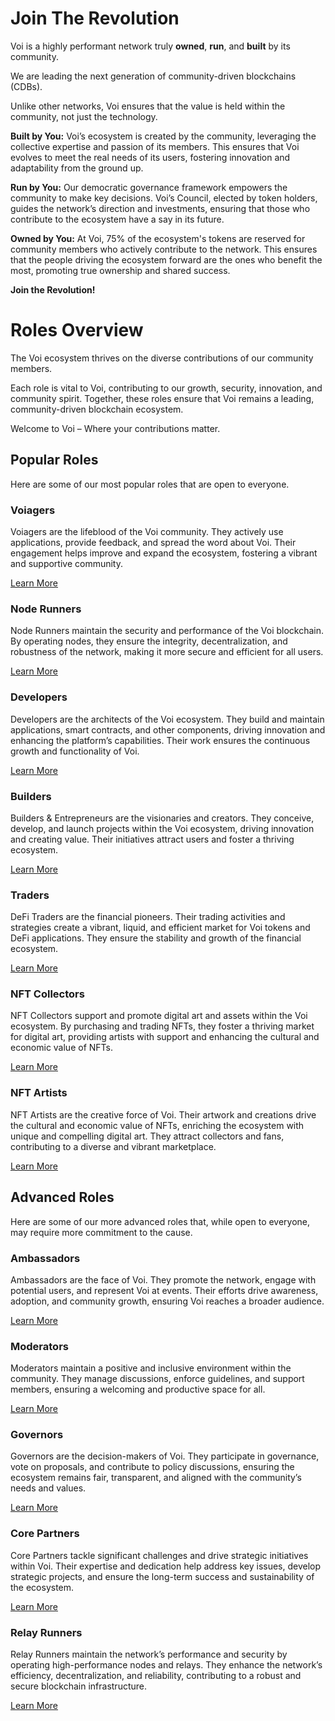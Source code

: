# Join The Revolution

Voi is a highly performant network truly **owned**, **run**, and **built** by its community.

We are leading the next generation of community-driven blockchains (CDBs).

Unlike other networks, Voi ensures that the value is held within the community, not just the technology.

**Built by You:** Voi’s ecosystem is created by the community, leveraging the collective expertise and passion of its members. This ensures that Voi evolves to meet the real needs of its users, fostering innovation and adaptability from the ground up.

**Run by You:** Our democratic governance framework empowers the community to make key decisions. Voi’s Council, elected by token holders, guides the network’s direction and investments, ensuring that those who contribute to the ecosystem have a say in its future.

**Owned by You:** At Voi, 75% of the ecosystem's tokens are reserved for community members who actively contribute to the network. This ensures that the people driving the ecosystem forward are the ones who benefit the most, promoting true ownership and shared success.

**Join the Revolution!**

# Roles Overview

The Voi ecosystem thrives on the diverse contributions of our community members.

Each role is vital to Voi, contributing to our growth, security, innovation, and community spirit. Together, these roles ensure that Voi remains a leading, community-driven blockchain ecosystem.

Welcome to Voi – Where your contributions matter.

## Popular Roles

Here are some of our most popular roles that are open to everyone.

### Voiagers

Voiagers are the lifeblood of the Voi community. They actively use applications, provide feedback, and spread the word about Voi. Their engagement helps improve and expand the ecosystem, fostering a vibrant and supportive community.

[Learn More](voiagers.md)

### Node Runners

Node Runners maintain the security and performance of the Voi blockchain. By operating nodes, they ensure the integrity, decentralization, and robustness of the network, making it more secure and efficient for all users.

[Learn More](node-runners.md)

### Developers

Developers are the architects of the Voi ecosystem. They build and maintain applications, smart contracts, and other components, driving innovation and enhancing the platform’s capabilities. Their work ensures the continuous growth and functionality of Voi.

[Learn More](developers.md)

### Builders

Builders & Entrepreneurs are the visionaries and creators. They conceive, develop, and launch projects within the Voi ecosystem, driving innovation and creating value. Their initiatives attract users and foster a thriving ecosystem.

[Learn More](builders.md)

### Traders

DeFi Traders are the financial pioneers. Their trading activities and strategies create a vibrant, liquid, and efficient market for Voi tokens and DeFi applications. They ensure the stability and growth of the financial ecosystem.

[Learn More](traders.md)

### NFT Collectors

NFT Collectors support and promote digital art and assets within the Voi ecosystem. By purchasing and trading NFTs, they foster a thriving market for digital art, providing artists with support and enhancing the cultural and economic value of NFTs.

[Learn More](collectors.md)

### NFT Artists

NFT Artists are the creative force of Voi. Their artwork and creations drive the cultural and economic value of NFTs, enriching the ecosystem with unique and compelling digital art. They attract collectors and fans, contributing to a diverse and vibrant marketplace.

[Learn More](artists.md)

## Advanced Roles

Here are some of our more advanced roles that, while open to everyone, may require more commitment to the cause.

### Ambassadors

Ambassadors are the face of Voi. They promote the network, engage with potential users, and represent Voi at events. Their efforts drive awareness, adoption, and community growth, ensuring Voi reaches a broader audience.

[Learn More](advanced/ambassadors.md)

### Moderators

Moderators maintain a positive and inclusive environment within the community. They manage discussions, enforce guidelines, and support members, ensuring a welcoming and productive space for all.

[Learn More](advanced/moderators.md)

### Governors

Governors are the decision-makers of Voi. They participate in governance, vote on proposals, and contribute to policy discussions, ensuring the ecosystem remains fair, transparent, and aligned with the community’s needs and values.

[Learn More](advanced/governors.md)

### Core Partners

Core Partners tackle significant challenges and drive strategic initiatives within Voi. Their expertise and dedication help address key issues, develop strategic projects, and ensure the long-term success and sustainability of the ecosystem.

[Learn More](advanced/core-partners.md)

### Relay Runners

Relay Runners maintain the network’s performance and security by operating high-performance nodes and relays. They enhance the network’s efficiency, decentralization, and reliability, contributing to a robust and secure blockchain infrastructure.

[Learn More](advanced/relay-runners.md)
